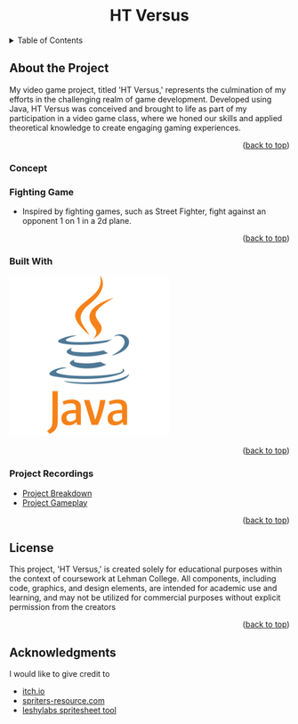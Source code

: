  <a name="top"></a>

<h1 align="center">HT Versus</h1>


<!-- TABLE OF CONTENTS -->

<details>
  <summary>Table of Contents</summary>
  <ol>
    <li>
      <a href="#about-the-project">About The Project</a>
      <ul>
        <li><a href="#concept">Concept</a></li>
      </ul>
      <ul>
        <li><a href="#built-with">Built With</a></li>
      </ul>
      <ul>
        <li><a href="#project-recordings">Project Recordings</a></li>
      </ul>
    </li>
    <li><a href="#license">License</a></li>
    <li><a href="#acknowledgments">Acknowledgments</a></li>
  </ol>
</details>

<!-- About the Project -->
## About the Project

My video game project, titled 'HT Versus,' represents the culmination of my efforts in the challenging realm of game development. Developed using Java, HT Versus was conceived and brought to life as part of my participation in a video game class, where we honed our skills and applied theoretical knowledge to create engaging gaming experiences.

<p align="right">(<a href="#top">back to top</a>)</p>

<!-- CONCEPT -->
### Concept
### Fighting Game
* Inspired by fighting games, such as Street Fighter, fight against an opponent 1 on 1 in a 2d plane.

<p align="right">(<a href="#top">back to top</a>)</p>

<!-- BUILT WITH -->
### Built With

[![Java][Java]][Java-url]
 
<p align="right">(<a href="#top">back to top</a>)</p>

<!-- PROJECT RECORDINGS -->
### Project Recordings
- [Project Breakdown](https://youtu.be/V5e6kB3AVmg)
- [Project Gameplay](https://youtu.be/2wsTXSt9VC0)

<p align="right">(<a href="#top">back to top</a>)</p>     

<!-- LICENSE -->
## License

This project, 'HT Versus,' is created solely for educational purposes within the context of coursework at Lehman College. All components, including code, graphics, and design elements, are intended for academic use and learning, and may not be utilized for commercial purposes without explicit permission from the creators

<p align="right">(<a href="#top">back to top</a>)</p>

<!-- ACKNOWLEDGMENTS -->
## Acknowledgments

I would like to give credit to

* [itch.io](https://itch.io/game-assets)
* [spriters-resource.com](https://www.spriters-resource.com/)
* [leshylabs spritesheet tool](https://www.leshylabs.com/apps/sstool/)



[Java]: https://raw.githubusercontent.com/github/explore/5b3600551e122a3277c2c5368af2ad5725ffa9a1/topics/java/java.png
[Java-url]: https://www.java.com/en/
